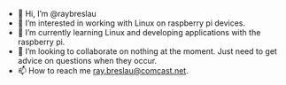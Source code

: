 - 👋 Hi, I’m @raybreslau
- 👀 I’m interested in working with Linux on raspberry pi devices.
- 🌱 I’m currently learning Linux and developing applications with the raspberry pi.
- 💞️ I’m looking to collaborate on nothing at the moment. Just need to get advice on questions when they occur.
- 📫 How to reach me ray.breslau@comcast.net.

<!---
raybreslau/raybreslau is a ✨ special ✨ repository because its `README.md` (this file) appears on your GitHub profile.
You can click the Preview link to take a look at your changes.
--->
